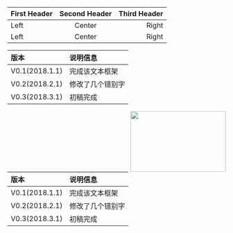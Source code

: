 First Header | Second Header | Third Header
:----------- | :-----------: | -----------:
Left         | Center        | Right
Left         | Center        | Right


版本           | 说明信息 
 :------------ | :---------------- 
V0.1(2018.1.1) | 完成该文本框架
V0.2(2018.2.1) | 修改了几个错别字
V0.3(2018.3.1) | 初稿完成
<img align="right" src="https://timgsa.baidu.com/timg?image&quality=80&size=b9999_10000&sec=1542636811854&di=7de1b2b66fc5d80dca4ebe2972338592&imgtype=0&src=http%3A%2F%2Fwww.cnplugins.com%2Fuploads%2Fcrximage%2F201801%2Fmarkdown%25E9%2598%2585%25E8%25AF%25BB%25E5%2599%25A8-logo-0.0.2.jpg" width=220 height=140/> 

版本           | 说明信息 
 :------------ | :---------------- 
V0.1(2018.1.1) | 完成该文本框架     
V0.2(2018.2.1) | 修改了几个错别字       
V0.3(2018.3.1) | 初稿完成    
